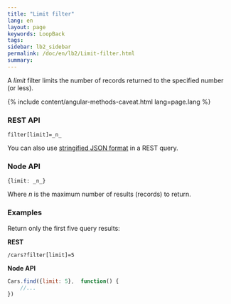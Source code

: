 ```yaml
---
title: "Limit filter"
lang: en
layout: page
keywords: LoopBack
tags:
sidebar: lb2_sidebar
permalink: /doc/en/lb2/Limit-filter.html
summary:
---
```


A _limit_ filter limits the number of records returned to the specified number (or less).

{% include content/angular-methods-caveat.html lang=page.lang %}

### REST API

`filter[limit]=_n_`

You can also use [stringified JSON format](/doc/{{page.lang}}/lb2/Querying-data.html#Queryingdata-UsingstringifiedJSONinRESTqueries) in a REST query.

### Node API

`{limit: _n_}`

Where _n_ is the maximum number of results (records) to return.

### Examples

Return only the first five query results:

**REST**

`/cars?filter[limit]=5`

**Node API**

```javascript
Cars.find({limit: 5},  function() {
    //...
})
```
